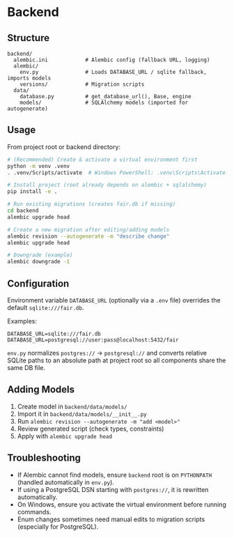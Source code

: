 # Backend

## Structure
```
backend/
  alembic.ini            # Alembic config (fallback URL, logging)
  alembic/
    env.py               # Loads DATABASE_URL / sqlite fallback, imports models
    versions/            # Migration scripts
  data/
    database.py          # get_database_url(), Base, engine
    models/              # SQLAlchemy models (imported for autogenerate)
```

## Usage
From project root or backend directory:

```bash
# (Recommended) Create & activate a virtual environment first
python -m venv .venv
. .venv/Scripts/activate  # Windows PowerShell: .venv\Scripts\Activate.ps1

# Install project (root already depends on alembic + sqlalchemy)
pip install -e .

# Run existing migrations (creates fair.db if missing)
cd backend
alembic upgrade head

# Create a new migration after editing/adding models
alembic revision --autogenerate -m "describe change"
alembic upgrade head

# Downgrade (example)
alembic downgrade -1
```

## Configuration
Environment variable `DATABASE_URL` (optionally via a `.env` file) overrides the default `sqlite:///fair.db`.

Examples:
```
DATABASE_URL=sqlite:///fair.db
DATABASE_URL=postgresql://user:pass@localhost:5432/fair
```
`env.py` normalizes `postgres://` → `postgresql://` and converts relative SQLite paths to an absolute path at project root so all components share the same DB file.

## Adding Models
1. Create model in `backend/data/models/`
2. Import it in `backend/data/models/__init__.py`
3. Run `alembic revision --autogenerate -m "add <model>"`
4. Review generated script (check types, constraints)
5. Apply with `alembic upgrade head`

## Troubleshooting
- If Alembic cannot find models, ensure `backend` root is on `PYTHONPATH` (handled automatically in `env.py`).
- If using a PostgreSQL DSN starting with `postgres://`, it is rewritten automatically.
- On Windows, ensure you activate the virtual environment before running commands.
- Enum changes sometimes need manual edits to migration scripts (especially for PostgreSQL).
